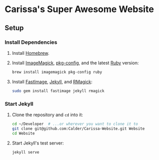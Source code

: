 # Carissa's Super Awesome Website

## Setup

### Install Dependencies

1.  Install [Homebrew](http://brew.sh/).

2.  Install [ImageMagick](http://www.imagemagick.org/), [pkg-config](http://www.freedesktop.org/wiki/Software/pkg-config/), and the latest [Ruby](https://www.ruby-lang.org/) version:
    ```sh
    brew install imagemagick pkg-config ruby
    ```

3.  Install [FastImage](https://github.com/sdsykes/fastimage), [Jekyll](http://jekyllrb.com/), and [RMagick](https://github.com/rmagick/rmagick):
    ```sh
    sudo gem install fastimage jekyll rmagick
    ```

### Start Jekyll

1.  Clone the repository and `cd` into it:
    ```sh
    cd ~/Developer  # ...or wherever you want to clone it to
    git clone git@github.com:Calder/Carissa-Website.git Website
    cd Website
    ```

2.  Start Jekyll's test server:
    ```sh
    jekyll serve
    ```
